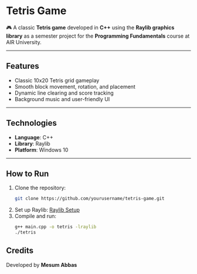 # **Tetris Game**  

🎮 A classic **Tetris game** developed in **C++** using the **Raylib graphics library** as a semester project for the **Programming Fundamentals** course at AIR University.  

---

## **Features**  
- Classic 10x20 Tetris grid gameplay  
- Smooth block movement, rotation, and placement  
- Dynamic line clearing and score tracking  
- Background music and user-friendly UI  

---

## **Technologies**  
- **Language**: C++  
- **Library**: Raylib  
- **Platform**: Windows 10  

---

## **How to Run**  
1. Clone the repository:  
   ```bash  
   git clone https://github.com/yourusername/tetris-game.git  
   ```  
2. Set up Raylib: [Raylib Setup](https://github.com/raysan5/raylib)  
3. Compile and run:  
   ```bash  
   g++ main.cpp -o tetris -lraylib  
   ./tetris  
   ```  

## **Credits**  
Developed by **Mesum Abbas**

